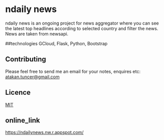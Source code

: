 # ndaily news
ndaily news is an ongoing project for news aggregator where you can see the latest top headlines according to selected country and filter the news.
News are taken from newsapi.

##technologies
GCloud, Flask, Python, Bootstrap

## Contributing
Please feel free to send me an email for your notes, enquires etc: atakan.tuncer@gmail.com

## Licence
[MIT](https://choosealicense.com/licenses/mit/)

## online_link
https://ndailynews.nw.r.appspot.com/
